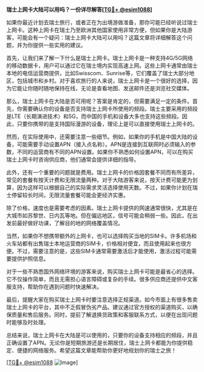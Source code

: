 **瑞士上网卡大陆可以用吗？一份详尽解答[[TG💪+ @esim1088](https://t.me/s/esim1088)]**

如果你最近计划去瑞士旅行，或者正在为出境游做准备，那你可能已经听说过瑞士上网卡。这种上网卡在瑞士乃至欧洲其他国家使用非常方便，但如果你是大陆游客，可能会有一个疑问：瑞士上网卡大陆可以用吗？这篇文章将详细解答这个问题，并为你提供一些实用的建议。

首先，让我们来了解一下什么是瑞士上网卡。瑞士上网卡是一种支持4G/5G网络的移动数据卡，用户可以通过它在瑞士境内实现高速上网。这些上网卡通常由瑞士本地的电信运营商提供，比如Swisscom、Sunrise等，它们覆盖了瑞士大部分地区，包括城市和乡村。对于喜欢旅行的人来说，瑞士上网卡是一个很好的选择，因为它能让你随时随地保持在线，无论是查看地图、发送邮件还是浏览社交媒体。

那么，瑞士上网卡在大陆是否可用呢？答案是肯定的，但需要满足一定的条件。首先，你需要确认你的设备是否支持瑞士上网卡所使用的频段。瑞士主要采用的频段是LTE（长期演进技术）和5G，而中国的手机和设备大多也支持这些频段。因此，只要你携带的是支持国际漫游的设备，理论上是可以直接使用瑞士上网卡的。

然而，在实际使用中，还需要注意一些细节。例如，如果你的手机是中国大陆的设备，可能需要手动设置APN（接入点名称）。APN是连接到互联网时必须输入的参数，不同的运营商有不同的APN设置。如果你不熟悉如何设置APN，可以在购买瑞士上网卡时咨询供应商，他们通常会提供详细的指导。

此外，还有一个重要的问题就是费用。瑞士上网卡的价格因套餐不同而有所差异，常见的套餐有按天计费和无限流量两种。对于大陆游客来说，按天计费可能更为划算，因为这样可以根据自己的实际需求灵活选择使用天数。不过，如果你计划在瑞士停留较长时间，无限流量套餐可能会更经济实惠。

除了价格，速度也是需要考虑的因素。瑞士上网卡提供的网速通常很快，尤其是在大城市如苏黎世、日内瓦等地。但在偏远地区，信号可能会稍弱一些。因此，在出发前最好做好功课，了解目的地的网络覆盖情况。

当然，如果你不想携带额外的上网卡，也可以选择购买当地的SIM卡。许多机场和火车站都有出售瑞士本地运营商的SIM卡，价格相对便宜，而且使用起来也很方便。不过，需要注意的是，这些SIM卡通常需要激活后才能使用，激活过程可能需要提供护照信息。

对于一些不熟悉国外网络环境的游客来说，购买瑞士上网卡可能是最省心的选择。它不仅操作简单，而且无需担心语言障碍或复杂的手续。很多供应商还提供中文客服支持，帮助你在遇到问题时快速解决。

最后，提醒大家在购买瑞士上网卡时要注意选择正规渠道。如今市面上有很多售卖瑞士上网卡的平台，其中不乏假冒伪劣产品。建议通过官方授权的渠道购买，以确保质量和售后服务。同时，提前了解退换货政策和客服联系方式，以便在出现问题时能够及时处理。

总结来说，瑞士上网卡在大陆是可以使用的，只要你的设备支持相应的频段，并且正确设置了APN。无论你是短期旅游还是长期居住，瑞士上网卡都能为你提供稳定、便捷的网络服务。希望这篇文章能帮助你更好地规划你的瑞士之旅！

[[TG💪+ @esim1088](https://t.me/s/esim1088) ![Image](https://i.postimg.cc/4NQfJmqS/Snipaste-2025-05-13-00-14-12.png)]